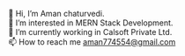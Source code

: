 

<!--
**aman774554/aman774554** is a ✨ _special_ ✨ repository because its `README.md` (this file) appears on your GitHub profile.

Here are some ideas to get you started:

- 🔭 I’m currently working on ...
- 🌱 I’m currently learning ...
- 👯 I’m looking to collaborate on ...
- 🤔 I’m looking for help with ...
- 💬 Ask me about ...
- 📫 How to reach me: ...
- 😄 Pronouns: ...
- ⚡ Fun fact: ...
-->
👋 Hi, I’m Aman chaturvedi.<br />
👀 I’m interested in MERN Stack Development.<br />
🌱 I’m currently working in Calsoft Private Ltd.<br />
📫 How to reach me aman774554@gmail.com
